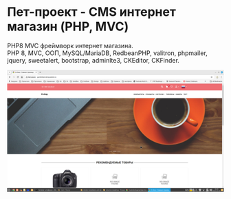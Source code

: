 # Пет-проект - CMS интернет магазин (PHP, MVC)

PHP8 MVC фреймворк интернет магазина.  
PHP 8, MVC, ООП, MySQL/MariaDB, RedbeanPHP, valitron, phpmailer, jquery, sweetalert, bootstrap, adminlte3, CKEditor, CKFinder.

![img.png](img.png)
